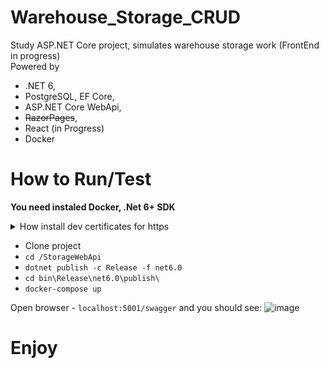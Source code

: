 # Warehouse_Storage_CRUD
Study ASP.NET Core project, simulates warehouse storage work (FrontEnd in progress) <br/>
Powered by 
- .NET 6,
- PostgreSQL, EF Core,
- ASP.NET Core WebApi,
- ~~RazorPages~~,
- React (in Progress)
- Docker

# How to Run/Test
**You need instaled Docker, .Net 6+ SDK**
<details><summary>How install dev certificates for https</summary>
<p>

####   see ```StorageWebApi/docker-compose.yml``` for more info

####   You can use certificates of Letsencrypt - https://letsencrypt.org/
####   or via more simple way -

```
  dotnet dev-certs https -ep %USERPROFILE%\.aspnet\https\aspnetapp.pfx -p { password here }
  dotnet dev-certs https --trust
```

</p>
</details>

 - Clone project
 - ```cd /StorageWebApi```
 - ```dotnet publish -c Release -f net6.0```
 - ```cd bin\Release\net6.0\publish\```
 - ```docker-compose up```
 
 Open browser - ```localhost:5001/swagger``` and you should see:
 ![image](https://user-images.githubusercontent.com/36087533/199022508-ee7071aa-785b-4c79-9295-c667ecf3712e.png)

# Enjoy
